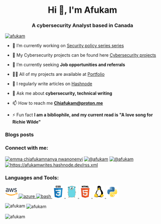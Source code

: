 <h1 align="center">Hi 👋, I'm Afukam</h1>
<h3 align="center">A cybersecurity Analyst based in Canada</h3>

<p align="left"> <a href="https://github.com/ryo-ma/github-profile-trophy"><img src="https://github-profile-trophy.vercel.app/?username=afukam" alt="afukam" /></a> </p>

- 🔭 I’m currently working on [Security policy series series]((https://afukamwrites.hashnode.dev/series/cybersecurity-policies))

- 👯 My Cybersecurity projects can be found here [Cybersecurity projects](https://github.com/Afukam/Cybersecurity-Projects.git)

- 🤝 I’m currently seeking **Job opportunities and referrals**

- 👨‍💻 All of my projects are available at [Portfolio](https://flowcv.me/afukam)

- 📝 I regularly write articles on [Hashnode](https://afukamwrites.hashnode.dev/)

- 💬 Ask me about **cybersecurity, technical writing**

- 📫 How to reach me **Chiafukam@proton.me**

- ⚡ Fun fact **I am a bibliophile, and my current read is "A love song for Richie Wilde"**

### Blogs posts
<!-- BLOG-POST-LIST:START -->
<!-- BLOG-POST-LIST:END -->

<h3 align="left">Connect with me:</h3>
<p align="left">
<a href="https://linkedin.com/in/emma chiafukamnanya nwanonenyi" target="blank"><img align="center" src="https://raw.githubusercontent.com/rahuldkjain/github-profile-readme-generator/master/src/images/icons/Social/linked-in-alt.svg" alt="emma chiafukamnanya nwanonenyi" height="30" width="40" /></a>
<a href="https://hashnode.com/@afukam" target="blank"><img align="center" src="https://raw.githubusercontent.com/rahuldkjain/github-profile-readme-generator/master/src/images/icons/Social/hashnode.svg" alt="@afukam" height="30" width="40" /></a>
<a href="https://medium.com/@afukam" target="blank"><img align="center" src="https://raw.githubusercontent.com/rahuldkjain/github-profile-readme-generator/master/src/images/icons/Social/medium.svg" alt="@afukam" height="30" width="40" /></a>
<a href="/https://afukamwrites.hashnode.dev/rss.xml" target="blank"><img align="center" src="https://raw.githubusercontent.com/rahuldkjain/github-profile-readme-generator/master/src/images/icons/Social/rss.svg" alt="https://afukamwrites.hashnode.dev/rss.xml" height="30" width="40" /></a>
</p>

<h3 align="left">Languages and Tools:</h3>
<p align="left"> <a href="https://aws.amazon.com" target="_blank" rel="noreferrer"> <img src="https://raw.githubusercontent.com/devicons/devicon/master/icons/amazonwebservices/amazonwebservices-original-wordmark.svg" alt="aws" width="40" height="40"/> </a> <a href="https://azure.microsoft.com/en-in/" target="_blank" rel="noreferrer"> <img src="https://www.vectorlogo.zone/logos/microsoft_azure/microsoft_azure-icon.svg" alt="azure" width="40" height="40"/> </a> <a href="https://www.gnu.org/software/bash/" target="_blank" rel="noreferrer"> <img src="https://www.vectorlogo.zone/logos/gnu_bash/gnu_bash-icon.svg" alt="bash" width="40" height="40"/> </a> <a href="https://www.w3schools.com/css/" target="_blank" rel="noreferrer"> <img src="https://raw.githubusercontent.com/devicons/devicon/master/icons/css3/css3-original-wordmark.svg" alt="css3" width="40" height="40"/> </a> <a href="https://golang.org" target="_blank" rel="noreferrer"> <img src="https://raw.githubusercontent.com/devicons/devicon/master/icons/go/go-original.svg" alt="go" width="40" height="40"/> </a> <a href="https://www.w3.org/html/" target="_blank" rel="noreferrer"> <img src="https://raw.githubusercontent.com/devicons/devicon/master/icons/html5/html5-original-wordmark.svg" alt="html5" width="40" height="40"/> </a> <a href="https://www.linux.org/" target="_blank" rel="noreferrer"> <img src="https://raw.githubusercontent.com/devicons/devicon/master/icons/linux/linux-original.svg" alt="linux" width="40" height="40"/> </a> <a href="https://www.python.org" target="_blank" rel="noreferrer"> <img src="https://raw.githubusercontent.com/devicons/devicon/master/icons/python/python-original.svg" alt="python" width="40" height="40"/> </a> </p>

<p><img align="left" src="https://github-readme-stats.vercel.app/api/top-langs?username=afukam&show_icons=true&locale=en&layout=compact" alt="afukam" /></p>

<p>&nbsp;<img align="center" src="https://github-readme-stats.vercel.app/api?username=afukam&show_icons=true&locale=en" alt="afukam" /></p>

<p><img align="center" src="https://github-readme-streak-stats.herokuapp.com/?user=afukam&" alt="afukam" /></p>
